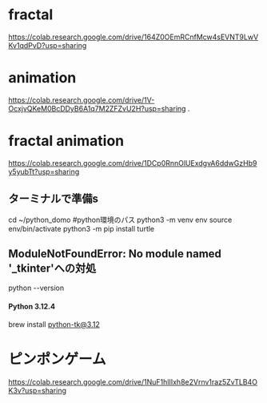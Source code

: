 # fractal
https://colab.research.google.com/drive/164Z0OEmRCnfMcw4sEVNT9LwVKv1qdPvD?usp=sharing

# animation
https://colab.research.google.com/drive/1V-OcxjvQKeM0BcDDyB6A1q7M2ZFZvU2H?usp=sharing
.

# fractal animation
https://colab.research.google.com/drive/1DCp0RnnOlUExdgvA6ddwGzHb9y5yubTt?usp=sharing

## ターミナルで準備s
cd ~/python_domo
#python環境のパス
python3 -m venv env
source env/bin/activate 
python3 -m pip install turtle

## ModuleNotFoundError: No module named '_tkinter'への対処
python --version
#### Python 3.12.4

brew install python-tk@3.12

# ピンポンゲーム
https://colab.research.google.com/drive/1NuF1hlIIxh8e2Vrnv1raz5ZvTLB4OK3v?usp=sharing